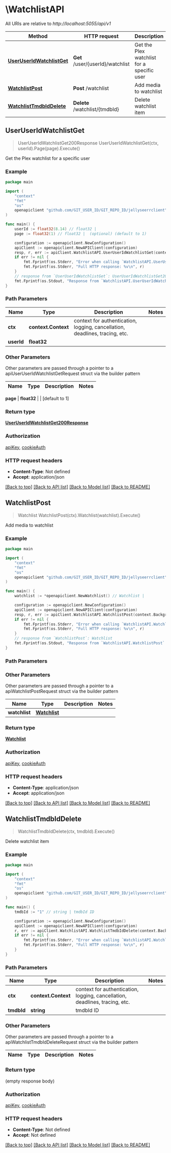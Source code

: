 # \WatchlistAPI

All URIs are relative to *http://localhost:5055/api/v1*

Method | HTTP request | Description
------------- | ------------- | -------------
[**UserUserIdWatchlistGet**](WatchlistAPI.md#UserUserIdWatchlistGet) | **Get** /user/{userId}/watchlist | Get the Plex watchlist for a specific user
[**WatchlistPost**](WatchlistAPI.md#WatchlistPost) | **Post** /watchlist | Add media to watchlist
[**WatchlistTmdbIdDelete**](WatchlistAPI.md#WatchlistTmdbIdDelete) | **Delete** /watchlist/{tmdbId} | Delete watchlist item



## UserUserIdWatchlistGet

> UserUserIdWatchlistGet200Response UserUserIdWatchlistGet(ctx, userId).Page(page).Execute()

Get the Plex watchlist for a specific user



### Example

```go
package main

import (
	"context"
	"fmt"
	"os"
	openapiclient "github.com/GIT_USER_ID/GIT_REPO_ID/jellyseerrclient"
)

func main() {
	userId := float32(8.14) // float32 | 
	page := float32(1) // float32 |  (optional) (default to 1)

	configuration := openapiclient.NewConfiguration()
	apiClient := openapiclient.NewAPIClient(configuration)
	resp, r, err := apiClient.WatchlistAPI.UserUserIdWatchlistGet(context.Background(), userId).Page(page).Execute()
	if err != nil {
		fmt.Fprintf(os.Stderr, "Error when calling `WatchlistAPI.UserUserIdWatchlistGet``: %v\n", err)
		fmt.Fprintf(os.Stderr, "Full HTTP response: %v\n", r)
	}
	// response from `UserUserIdWatchlistGet`: UserUserIdWatchlistGet200Response
	fmt.Fprintf(os.Stdout, "Response from `WatchlistAPI.UserUserIdWatchlistGet`: %v\n", resp)
}
```

### Path Parameters


Name | Type | Description  | Notes
------------- | ------------- | ------------- | -------------
**ctx** | **context.Context** | context for authentication, logging, cancellation, deadlines, tracing, etc.
**userId** | **float32** |  | 

### Other Parameters

Other parameters are passed through a pointer to a apiUserUserIdWatchlistGetRequest struct via the builder pattern


Name | Type | Description  | Notes
------------- | ------------- | ------------- | -------------

 **page** | **float32** |  | [default to 1]

### Return type

[**UserUserIdWatchlistGet200Response**](UserUserIdWatchlistGet200Response.md)

### Authorization

[apiKey](../README.md#apiKey), [cookieAuth](../README.md#cookieAuth)

### HTTP request headers

- **Content-Type**: Not defined
- **Accept**: application/json

[[Back to top]](#) [[Back to API list]](../README.md#documentation-for-api-endpoints)
[[Back to Model list]](../README.md#documentation-for-models)
[[Back to README]](../README.md)


## WatchlistPost

> Watchlist WatchlistPost(ctx).Watchlist(watchlist).Execute()

Add media to watchlist

### Example

```go
package main

import (
	"context"
	"fmt"
	"os"
	openapiclient "github.com/GIT_USER_ID/GIT_REPO_ID/jellyseerrclient"
)

func main() {
	watchlist := *openapiclient.NewWatchlist() // Watchlist | 

	configuration := openapiclient.NewConfiguration()
	apiClient := openapiclient.NewAPIClient(configuration)
	resp, r, err := apiClient.WatchlistAPI.WatchlistPost(context.Background()).Watchlist(watchlist).Execute()
	if err != nil {
		fmt.Fprintf(os.Stderr, "Error when calling `WatchlistAPI.WatchlistPost``: %v\n", err)
		fmt.Fprintf(os.Stderr, "Full HTTP response: %v\n", r)
	}
	// response from `WatchlistPost`: Watchlist
	fmt.Fprintf(os.Stdout, "Response from `WatchlistAPI.WatchlistPost`: %v\n", resp)
}
```

### Path Parameters



### Other Parameters

Other parameters are passed through a pointer to a apiWatchlistPostRequest struct via the builder pattern


Name | Type | Description  | Notes
------------- | ------------- | ------------- | -------------
 **watchlist** | [**Watchlist**](Watchlist.md) |  | 

### Return type

[**Watchlist**](Watchlist.md)

### Authorization

[apiKey](../README.md#apiKey), [cookieAuth](../README.md#cookieAuth)

### HTTP request headers

- **Content-Type**: application/json
- **Accept**: application/json

[[Back to top]](#) [[Back to API list]](../README.md#documentation-for-api-endpoints)
[[Back to Model list]](../README.md#documentation-for-models)
[[Back to README]](../README.md)


## WatchlistTmdbIdDelete

> WatchlistTmdbIdDelete(ctx, tmdbId).Execute()

Delete watchlist item



### Example

```go
package main

import (
	"context"
	"fmt"
	"os"
	openapiclient "github.com/GIT_USER_ID/GIT_REPO_ID/jellyseerrclient"
)

func main() {
	tmdbId := "1" // string | tmdbId ID

	configuration := openapiclient.NewConfiguration()
	apiClient := openapiclient.NewAPIClient(configuration)
	r, err := apiClient.WatchlistAPI.WatchlistTmdbIdDelete(context.Background(), tmdbId).Execute()
	if err != nil {
		fmt.Fprintf(os.Stderr, "Error when calling `WatchlistAPI.WatchlistTmdbIdDelete``: %v\n", err)
		fmt.Fprintf(os.Stderr, "Full HTTP response: %v\n", r)
	}
}
```

### Path Parameters


Name | Type | Description  | Notes
------------- | ------------- | ------------- | -------------
**ctx** | **context.Context** | context for authentication, logging, cancellation, deadlines, tracing, etc.
**tmdbId** | **string** | tmdbId ID | 

### Other Parameters

Other parameters are passed through a pointer to a apiWatchlistTmdbIdDeleteRequest struct via the builder pattern


Name | Type | Description  | Notes
------------- | ------------- | ------------- | -------------


### Return type

 (empty response body)

### Authorization

[apiKey](../README.md#apiKey), [cookieAuth](../README.md#cookieAuth)

### HTTP request headers

- **Content-Type**: Not defined
- **Accept**: Not defined

[[Back to top]](#) [[Back to API list]](../README.md#documentation-for-api-endpoints)
[[Back to Model list]](../README.md#documentation-for-models)
[[Back to README]](../README.md)

